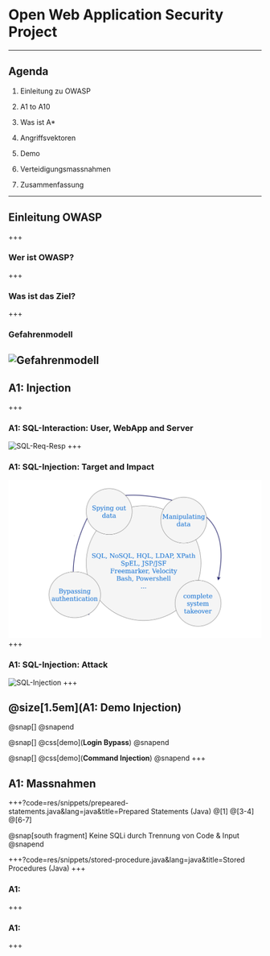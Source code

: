 # Open Web Application Security Project
---
## Agenda
1. Einleitung zu OWASP

2. A1 to A10
  1. Was ist A*
  2. Angriffsvektoren
  3. Demo
  4. Verteidigungsmassnahmen

3. Zusammenfassung
---



## Einleitung OWASP
+++

### Wer ist OWASP?
+++

### Was ist das Ziel?
+++

### Gefahrenmodell
![Gefahrenmodell](/res/PNGs/OWASP_Gefahrenmodell.png)
---



## A1: Injection
+++

### A1: SQL-Interaction: User, WebApp and Server
![SQL-Req-Resp](/res/PNGs/SQL_Req-Resp.png)
+++

### A1: SQL-Injection: Target and Impact
![SQL-Trarget_and_Impact](/res/PNGs/SQL_targets_and_impact_low.png)
+++

### A1: SQL-Injection: Attack
![SQL-Injection](/res/PNGs/SQL_Injection.png)
+++

## @size[1.5em](A1: Demo Injection)
@snap[]
@snapend

@snap[]
@css[demo](**Login Bypass**)
@snapend

@snap[]
@css[demo](**Command Injection**)
@snapend
+++

## A1: Massnahmen

+++?code=res/snippets/prepeared-statements.java&lang=java&title=Prepared Statements (Java)
@[1]
@[3-4]
@[6-7]

@snap[south fragment]
Keine SQLi durch Trennung von Code & Input
@snapend

+++?code=res/snippets/stored-procedure.java&lang=java&title=Stored Procedures (Java)
+++

### A1: 
+++

### A1: 
+++